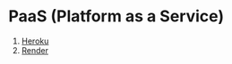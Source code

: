 # PaaS (Platform as a Service)

1. [Heroku](https://www.heroku.com)
2. [Render](https://render.com/)
